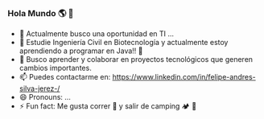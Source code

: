 ### Hola Mundo 🌎 👋


- 🔭 Actualmente busco una oportunidad en TI ...
- 🌱 Estudie Ingeniería Civil en Biotecnología y actualmente estoy aprendiendo a programar en Java!! 🦾 
- 👯 Busco aprender y colaborar en proyectos tecnológicos que generen cambios importantes.
- 📫 Puedes contactarme en:  https://www.linkedin.com/in/felipe-andres-silva-jerez-/
- 😄 Pronouns: ...
- ⚡ Fun fact: Me gusta correr 🏃 y salir de camping 🏕️ 🔦
